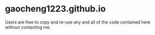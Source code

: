 gaocheng1223.github.io
=====================
Users are free to copy and re-use any and all of the code contained here without contacting me.
